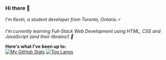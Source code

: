 ### Hi there 👋

<!--
**hfang821/hfang821** is a ✨ _special_ ✨ repository because its `README.md` (this file) appears on your GitHub profile.

Here are some ideas to get you started:

- 🔭 I’m currently working on ...
- 🌱 I’m currently learning ...
- 👯 I’m looking to collaborate on ...
- 🤔 I’m looking for help with ...
- 💬 Ask me about ...
- 📫 How to reach me: ...
- 😄 Pronouns: ...
- ⚡ Fun fact: ...
-->

<i>I'm Kevin, a student developer from Toronto, Ontario.⚡</i>

<i>I’m currently learning Full-Stack Web Development using HTML, CSS and JavaScript (and their libraies!) 🌱 </i>

<b>Here's what I've been up to:</b>
<br>
[![My GitHub Stats](https://github-readme-stats.vercel.app/api/?username=hfang821&hide_border=true&theme=tokyonight&line_height=27&count_private=true&showicons=true)]() [![Top Langs](https://github-readme-stats.vercel.app/api/top-langs/?username=hfang821&theme=tokyonight&hide_border=true)](https://github.com/hfang821/github-readme-stats)

